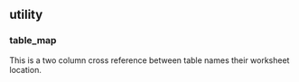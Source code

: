 ## utility

### table_map

This is a two column cross reference between table names their worksheet location.